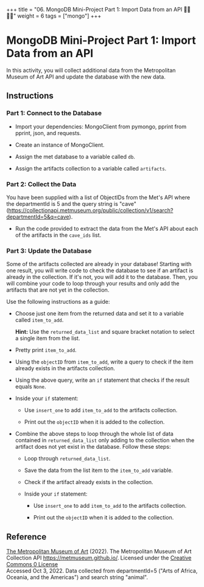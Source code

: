 +++
title = "06. MongoDB Mini-Project Part 1: Import Data from an API 👩‍🎓👨‍🎓"
weight = 6
tags = ["mongo"] 
+++

# MongoDB Mini-Project Part 1: Import Data from an API

In this activity, you will collect additional data from the Metropolitan Museum of Art API and update the database with the new data.

## Instructions

### Part 1: Connect to the Database

* Import your dependencies: MongoClient from pymongo, pprint from pprint, json, and requests.

* Create an instance of MongoClient.

* Assign the met database to a variable called `db`.

* Assign the artifacts collection to a variable called `artifacts`.

### Part 2: Collect the Data

You have been supplied with a list of ObjectIDs from the Met's API where the departmentId is 5 and the query string is "cave" (https://collectionapi.metmuseum.org/public/collection/v1/search?departmentId=5&q=cave).

* Run the code provided to extract the data from the Met's API about each of the artifacts in the `cave_ids` list.

### Part 3: Update the Database

Some of the artifacts collected are already in your database! Starting with one result, you will write code to check the database to see if an artifact is already in the collection. If it's not, you will add it to the database. Then, you will combine your code to loop through your results and only add the artifacts that are not yet in the collection.

Use the following instructions as a guide:

* Choose just one item from the returned data and set it to a variable called `item_to_add`.

    **Hint:** Use the `returned_data_list` and square bracket notation to select a single item from the list.

* Pretty print `item_to_add`.

* Using the `objectID` from `item_to_add`, write a query to check if the item already exists in the artifacts collection.

* Using the above query, write an `if` statement that checks if the result equals `None`.

* Inside your `if` statement:

    * Use `insert_one` to add `item_to_add` to the artifacts collection.

    * Print out the `objectID` when it is added to the collection.

* Combine the above steps to loop through the whole list of data contained in `returned_data_list` only adding to the collection when the artifact does not yet exist in the database. Follow these steps:

    * Loop through `returned_data_list`.

    * Save the data from the list item to the `item_to_add` variable.

    * Check if the artifact already exists in the collection.

    * Inside your `if` statement:

        * Use `insert_one` to add `item_to_add` to the artifacts collection.

        * Print out the `objectID` when it is added to the collection.

## Reference

[The Metropolitan Museum of Art](https://www.metmuseum.org/) (2022). The Metropolitan Museum of Art Collection API https://metmuseum.github.io/. Licensed under the [Creative Commons 0 License](https://creativecommons.org/publicdomain/zero/1.0/)<br />
Accessed Oct 3, 2022. Data collected from departmentId=5 ("Arts of Africa, Oceania, and the Americas") and search string "animal".
